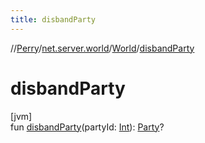 ```yaml
---
title: disbandParty
---
```

//[Perry](../../../index.html)/[net.server.world](../index.html)/[World](index.html)/[disbandParty](disband-party.html)



# disbandParty



[jvm]\
fun [disbandParty](disband-party.html)(partyId: [Int](https://kotlinlang.org/api/latest/jvm/stdlib/kotlin/-int/index.html)): [Party](../-party/index.html)?




